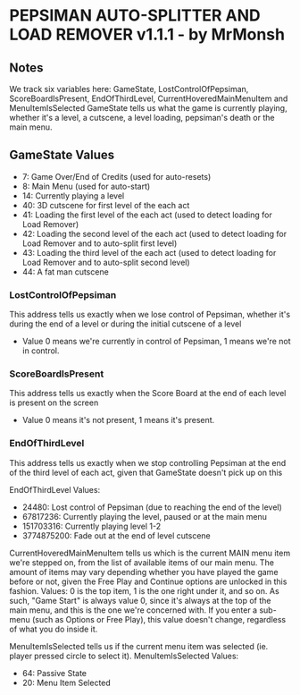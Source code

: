 # PEPSIMAN AUTO-SPLITTER AND LOAD REMOVER v1.1.1 - by MrMonsh

## Notes

We track six variables here: GameState, LostControlOfPepsiman, ScoreBoardIsPresent, EndOfThirdLevel, CurrentHoveredMainMenuItem and MenuItemIsSelected
GameState tells us what the game is currently playing, whether it's a level, a cutscene, a level loading, pepsiman's death or the main menu.

## GameState Values

+ 7: Game Over/End of Credits (used for auto-resets)
+ 8: Main Menu (used for auto-start)
+ 14: Currently playing a level
+ 40: 3D cutscene for first level of the each act
+ 41: Loading the first level of the each act (used to detect loading for Load Remover)
+ 42: Loading the second level of the each act (used to detect loading for Load Remover and to auto-split first level)
+ 43: Loading the third level of the each act (used to detect loading for Load Remover and to auto-split second level)
+ 44: A fat man cutscene

### LostControlOfPepsiman 
This address tells us exactly when we lose control of Pepsiman, whether it's during the end of a level or during the initial cutscene of a level
+ Value 0 means we're currently in control of Pepsiman, 1 means we're not in control.

### ScoreBoardIsPresent 
This address tells us exactly when the Score Board at the end of each level is present on the screen
+ Value 0 means it's not present, 1 means it's present.

### EndOfThirdLevel 
This address tells us exactly when we stop controlling Pepsiman at the end of the third level of each act, given that GameState doesn't pick up on this

EndOfThirdLevel Values:
+ 24480: Lost control of Pepsiman (due to reaching the end of the level)
+ 67817236: Currently playing the level, paused or at the main menu
+ 151703316: Currently playing level 1-2
+ 3774875200: Fade out at the end of level cutscene

CurrentHoveredMainMenuItem tells us which is the current MAIN menu item we're stepped on, from the list of available items of our main menu.
The amount of items may vary depending whether you have played the game before or not, given the Free Play and Continue options are unlocked in this fashion. 
Values: 0 is the top item, 1 is the one right under it, and so on.
As such, "Game Start" is always value 0, since it's always at the top of the main menu, and this is the one we're concerned with.
If you enter a sub-menu (such as Options or Free Play), this value doesn't change, regardless of what you do inside it.

MenuItemIsSelected tells us if the current menu item was selected (ie. player pressed circle to select it).
MenuItemIsSelected Values:
+ 64: Passive State
+ 20: Menu Item Selected
